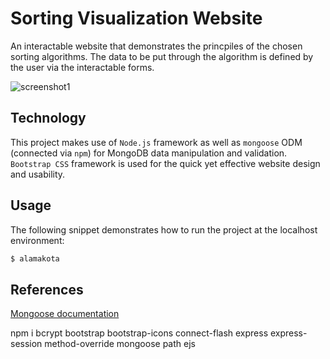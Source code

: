# Sorting Visualization Website

An interactable website that demonstrates the princpiles of the chosen sorting algorithms. The data to be put through the algorithm
is defined by the user via the interactable forms.

![screenshot1](screenshotlink)

## Technology

This project makes use of `Node.js` framework as well as `mongoose` ODM (connected via `npm`) for MongoDB data manipulation and validation.
`Bootstrap CSS` framework is used for the quick yet effective website design and usability.

## Usage

The following snippet demonstrates how to run the project at the localhost environment:

```sh
$ alamakota
```

## References

[Mongoose documentation](https://mongoosejs.com/)

npm i bcrypt bootstrap bootstrap-icons connect-flash express express-session method-override mongoose path ejs
